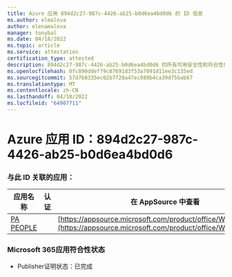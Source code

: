 ```yaml
---
title: Azure 应用 894d2c27-987c-4426-ab25-b0d6ea4bd0d6 的 ID 信息
ms.author: elmalova
author: elenamalova
manager: tonybal
ms.date: 04/18/2022
ms.topic: article
ms.service: attestation
certification_type: attested
description: 894d2c27-987c-4426-ab25-b0d6ea4bd0d6 的所有可用安全性和符合性信息信息。
ms.openlocfilehash: 0fc890ddef79c87691d3f53a7091d11ee3c135ed
ms.sourcegitcommit: 57d7b0335ec02b7f20a47ec888b4ca39d75bab67
ms.translationtype: MT
ms.contentlocale: zh-CN
ms.lasthandoff: 04/18/2022
ms.locfileid: "64907711"
---
```

# <a name="azure-app-id-894d2c27-987c-4426-ab25-b0d6ea4bd0d6"></a>Azure 应用 ID：894d2c27-987c-4426-ab25-b0d6ea4bd0d6


### <a name="apps-associated-with-this-id"></a>与此 ID 关联的应用：
| **应用名称** | **认证** | **在 AppSource 中查看** |
|--------------|---------------|-----------------------|
| [PA PEOPLE](../forward/WA200002948.md) |  | [https://appsource.microsoft.com/product/office/WA200002948](https://appsource.microsoft.com/product/office/WA200002948) |

### <a name="microsoft-365-app-compliance-status"></a>Microsoft 365应用符合性状态
- Publisher证明状态：已完成
